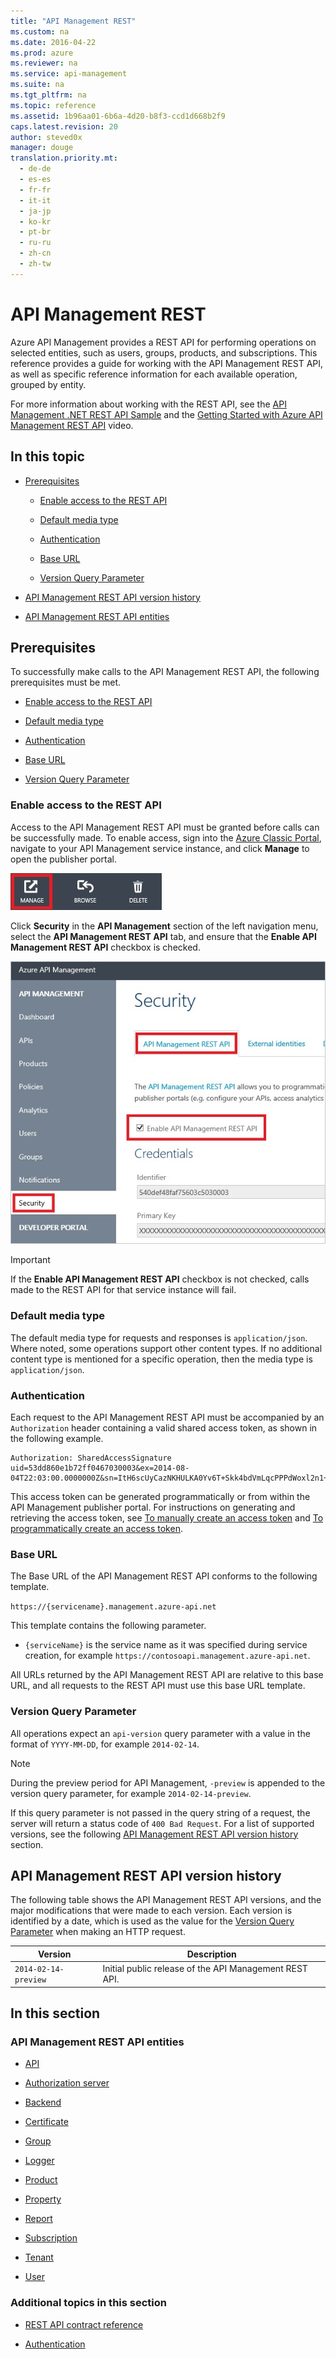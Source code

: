 ```yaml
---
title: "API Management REST"
ms.custom: na
ms.date: 2016-04-22
ms.prod: azure
ms.reviewer: na
ms.service: api-management
ms.suite: na
ms.tgt_pltfrm: na
ms.topic: reference
ms.assetid: 1b96aa01-6b6a-4d20-b8f3-ccd1d668b2f9
caps.latest.revision: 20
author: steved0x
manager: douge
translation.priority.mt: 
  - de-de
  - es-es
  - fr-fr
  - it-it
  - ja-jp
  - ko-kr
  - pt-br
  - ru-ru
  - zh-cn
  - zh-tw
---
```

# API Management REST
Azure API Management provides a REST API for performing operations on selected entities, such as users, groups, products, and subscriptions. This reference provides a guide for working with the API Management REST API, as well as specific reference information for each available operation, grouped by entity.  
  
 For more information about working with the REST API, see the [API Management .NET REST API Sample](https://github.com/Azure/api-management-samples/tree/master/restApiDemo) and the [Getting Started with Azure API Management REST API](http://azure.microsoft.com/documentation/videos/getting-started-with-azure-api-management-rest-api/) video.  
  
## In this topic  
  
-   [Prerequisites](../ApiManagementREST/API-Management-REST.md#Prerequisites)  
  
    -   [Enable access to the REST API](../ApiManagementREST/API-Management-REST.md#EnableRESTAPI)  
  
    -   [Default media type](../ApiManagementREST/API-Management-REST.md#DefaultMediaType)  
  
    -   [Authentication](../ApiManagementREST/API-Management-REST.md#Authentication)  
  
    -   [Base URL](../ApiManagementREST/API-Management-REST.md#BaseURL)  
  
    -   [Version Query Parameter](../ApiManagementREST/API-Management-REST.md#VersionQueryParameter)  
  
-   [API Management REST API version history](../ApiManagementREST/API-Management-REST.md#VersionHistory)  
  
-   [API Management REST API entities](../ApiManagementREST/API-Management-REST.md#Entities)  
  
##  <a name="Prerequisites"></a> Prerequisites  
 To successfully make calls to the API Management REST API, the following prerequisites must be met.  
  
-   [Enable access to the REST API](../ApiManagementREST/API-Management-REST.md#EnableRESTAPI)  
  
-   [Default media type](../ApiManagementREST/API-Management-REST.md#DefaultMediaType)  
  
-   [Authentication](../ApiManagementREST/API-Management-REST.md#Authentication)  
  
-   [Base URL](../ApiManagementREST/API-Management-REST.md#BaseURL)  
  
-   [Version Query Parameter](../ApiManagementREST/API-Management-REST.md#VersionQueryParameter)  
  
###  <a name="EnableRESTAPI"></a> Enable access to the REST API  
 Access to the API Management REST API must be granted before calls can be successfully made. To enable access, sign into the [Azure Classic Portal](https://manage.windowsazure.com/), navigate to your API Management service instance, and click **Manage** to open the publisher portal.  
  
 ![API Management Console](../ApiManagementREST/media/APIManagementConsole.jpg "APIManagementConsole")  
  
 Click **Security** in the **API Management** section of the left navigation menu, select the **API Management REST API** tab, and ensure that the **Enable API Management REST API** checkbox is checked.  
  
 ![API Management System Settings](../ApiManagementREST/media/APIManagementSystemSettings.jpg "APIManagementSystemSettings")  
  
> [!IMPORTANT]
>  If the **Enable API Management REST API** checkbox is not checked, calls made to the REST API for that service instance will fail.  
  
###  <a name="DefaultMediaType"></a> Default media type  
 The default media type for requests and responses is `application/json`. Where noted, some operations support other content types. If no additional content type is mentioned for a specific operation, then the media type is `application/json`.  
  
###  <a name="Authentication"></a> Authentication  
 Each request to the API Management REST API must be accompanied by an `Authorization` header containing a valid shared access token, as shown in the following example.  
  
```  
Authorization: SharedAccessSignature uid=53dd860e1b72ff0467030003&ex=2014-08-04T22:03:00.0000000Z&sn=ItH6scUyCazNKHULKA0Yv6T+Skk4bdVmLqcPPPdWoxl2n1+rVbhKlplFrqjkoUFRr0og4wjeDz4yfThC82OjfQ==  
```  
  
 This access token can be generated programmatically or from within the API Management publisher portal. For instructions on generating and retrieving the access token, see [To manually create an access token](../ApiManagementREST/Azure-API-Management-REST-API-Authentication.md#ManuallyCreateToken) and [To programmatically create an access token](../ApiManagementREST/Azure-API-Management-REST-API-Authentication.md#ProgrammaticallyCreateToken).  
  
###  <a name="BaseURL"></a> Base URL  
 The Base URL of the API Management REST API conforms to the following template.  
  
 `https://{servicename}.management.azure-api.net`  
  
 This template contains the following parameter.  
  
-   `{serviceName}` is the service name as it was specified during service creation, for example `https://contosoapi.management.azure-api.net`.  
  
 All URLs returned by the API Management REST API are relative to this base URL, and all requests to the REST API must use this base URL template.  
  
###  <a name="VersionQueryParameter"></a> Version Query Parameter  
 All operations expect an `api-version` query parameter with a value in the format of `YYYY-MM-DD`, for example `2014-02-14`.  
  
> [!NOTE]
>  During the preview period for API Management, `-preview` is appended to the version query parameter, for example `2014-02-14-preview`.  
  
 If this query parameter is not passed in the query string of a request, the server will return a status code of `400 Bad Request`. For a list of supported versions, see the following [API Management REST API version history](../ApiManagementREST/API-Management-REST.md#VersionHistory) section.  
  
##  <a name="VersionHistory"></a> API Management REST API version history  
 The following table shows the API Management REST API versions, and the major modifications that were made to each version. Each version is identified by a date, which is used as the value for the [Version Query Parameter](../ApiManagementREST/API-Management-REST.md#VersionQueryParameter) when making an HTTP request.  
  
|Version|Description|  
|-------------|-----------------|  
|`2014-02-14-preview`|Initial public release of the API Management REST API.|  
  
## In this section  
  
###  <a name="Entities"></a> API Management REST API entities  
  
-   [API](../ApiManagementREST/Azure-API-Management-REST-API-API-entity.md)  
  
-   [Authorization server](../ApiManagementREST/Azure-API-Management-REST-API-Authorization-Server-entity.md)  
  
-   [Backend](../ApiManagementREST/Azure-API-Management-REST-API-Backend-entity.md)  
  
-   [Certificate](../ApiManagementREST/Azure-API-Management-REST-API-Certificate-entity.md)  
  
-   [Group](../ApiManagementREST/Azure-API-Management-REST-API-Group-entity.md)  
  
-   [Logger](../ApiManagementREST/Azure-API-Management-REST-API-Logger-entity.md)  
  
-   [Product](../ApiManagementREST/Azure-API-Management-REST-API-Product-Entity.md)  
  
-   [Property](../ApiManagementREST/Azure-API-Management-REST-API-Property-Entity.md)  
  
-   [Report](../ApiManagementREST/Azure-API-Management-REST-API-Report-entity.md)  
  
-   [Subscription](../ApiManagementREST/Azure-API-Management-REST-API-Subscription-entity.md)  
  
-   [Tenant](../ApiManagementREST/Azure-API-Management-REST-API-Tenant-entity.md)  
  
-   [User](../ApiManagementREST/Azure-API-Management-REST-API-User-entity.md)  
  
### Additional topics in this section  
  
-   [REST API contract reference](../ApiManagementREST/Azure-API-Management-REST-API-contract-reference.md)  
  
-   [Authentication](../ApiManagementREST/Azure-API-Management-REST-API-Authentication.md)
